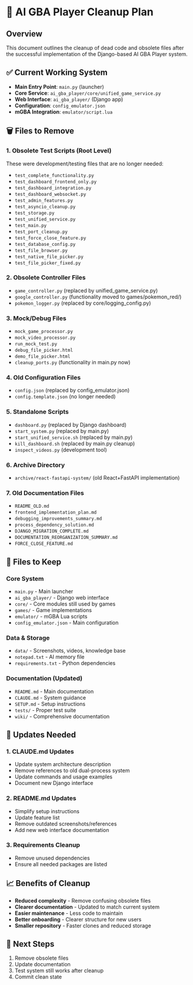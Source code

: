 # 🧹 AI GBA Player Cleanup Plan

## Overview
This document outlines the cleanup of dead code and obsolete files after the successful implementation of the Django-based AI GBA Player system.

## ✅ Current Working System
- **Main Entry Point**: `main.py` (launcher)
- **Core Service**: `ai_gba_player/core/unified_game_service.py`
- **Web Interface**: `ai_gba_player/` (Django app)
- **Configuration**: `config_emulator.json`
- **mGBA Integration**: `emulator/script.lua`

## 🗑️ Files to Remove

### 1. Obsolete Test Scripts (Root Level)
These were development/testing files that are no longer needed:
- `test_complete_functionality.py`
- `test_dashboard_frontend_only.py` 
- `test_dashboard_integration.py`
- `test_dashboard_websocket.py`
- `test_admin_features.py`
- `test_asyncio_cleanup.py`
- `test_storage.py`
- `test_unified_service.py`
- `test_main.py`
- `test_port_cleanup.py`
- `test_force_close_feature.py`
- `test_database_config.py`
- `test_file_browser.py`
- `test_native_file_picker.py`
- `test_file_picker_fixed.py`

### 2. Obsolete Controller Files
- `game_controller.py` (replaced by unified_game_service.py)
- `google_controller.py` (functionality moved to games/pokemon_red/)
- `pokemon_logger.py` (replaced by core/logging_config.py)

### 3. Mock/Debug Files
- `mock_game_processor.py`
- `mock_video_processor.py`
- `run_mock_test.py`
- `debug_file_picker.html`
- `demo_file_picker.html`
- `cleanup_ports.py` (functionality in main.py now)

### 4. Old Configuration Files
- `config.json` (replaced by config_emulator.json)
- `config.template.json` (no longer needed)

### 5. Standalone Scripts
- `dashboard.py` (replaced by Django dashboard)
- `start_system.py` (replaced by main.py)
- `start_unified_service.sh` (replaced by main.py)
- `kill_dashboard.sh` (replaced by main.py cleanup)
- `inspect_videos.py` (development tool)

### 6. Archive Directory
- `archive/react-fastapi-system/` (old React+FastAPI implementation)

### 7. Old Documentation Files
- `README_OLD.md`
- `frontend_implementation_plan.md`
- `debugging_improvements_summary.md`
- `process_dependency_solution.md`
- `DJANGO_MIGRATION_COMPLETE.md`
- `DOCUMENTATION_REORGANIZATION_SUMMARY.md`
- `FORCE_CLOSE_FEATURE.md`

## 📁 Files to Keep

### Core System
- `main.py` - Main launcher
- `ai_gba_player/` - Django web interface
- `core/` - Core modules still used by games
- `games/` - Game implementations
- `emulator/` - mGBA Lua scripts
- `config_emulator.json` - Main configuration

### Data & Storage
- `data/` - Screenshots, videos, knowledge base
- `notepad.txt` - AI memory file
- `requirements.txt` - Python dependencies

### Documentation (Updated)
- `README.md` - Main documentation
- `CLAUDE.md` - System guidance
- `SETUP.md` - Setup instructions
- `tests/` - Proper test suite
- `wiki/` - Comprehensive documentation

## 🔧 Updates Needed

### 1. CLAUDE.md Updates
- Update system architecture description
- Remove references to old dual-process system
- Update commands and usage examples
- Document new Django interface

### 2. README.md Updates  
- Simplify setup instructions
- Update feature list
- Remove outdated screenshots/references
- Add new web interface documentation

### 3. Requirements Cleanup
- Remove unused dependencies
- Ensure all needed packages are listed

## 📈 Benefits of Cleanup
- **Reduced complexity** - Remove confusing obsolete files
- **Clearer documentation** - Updated to match current system
- **Easier maintenance** - Less code to maintain
- **Better onboarding** - Clearer structure for new users
- **Smaller repository** - Faster clones and reduced storage

## 🎯 Next Steps
1. Remove obsolete files
2. Update documentation
3. Test system still works after cleanup
4. Commit clean state